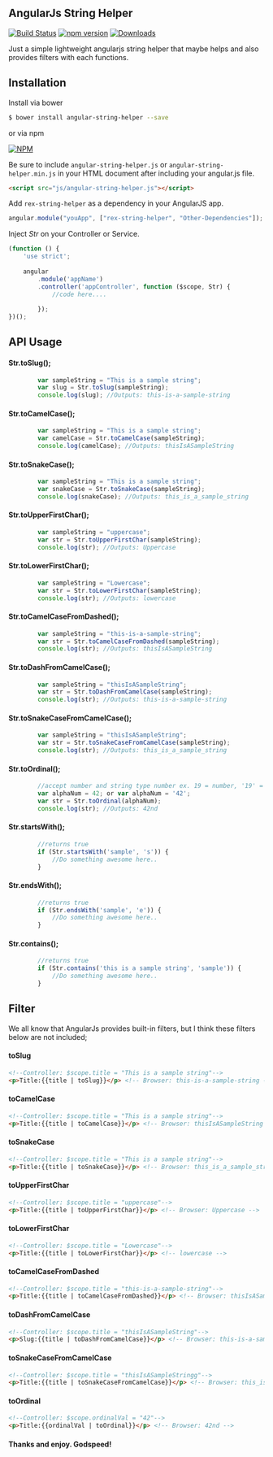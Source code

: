 ## AngularJs String Helper
[![Build Status](https://travis-ci.org/xrexonx/angular-string-helper.svg?branch=master)](https://travis-ci.org/xrexonx/angular-string-helper) [![npm version](https://badge.fury.io/js/angular-string-helper.svg)](https://badge.fury.io/js/angular-string-helper) [![Downloads](http://img.shields.io/npm/dm/angular-string-helper.svg)](https://www.npmjs.com/package/angular-string-helper)

Just a simple lightweight angularjs string helper that maybe helps and also provides filters with each functions.

## Installation

Install via bower
```sh
$ bower install angular-string-helper --save
```
or via npm

[![NPM](https://nodei.co/npm/angular-string-helper.png?downloads=true&downloadRank=true&stars=true)](https://nodei.co/npm/angular-string-helper/)

Be sure to include `angular-string-helper.js` or `angular-string-helper.min.js` in your HTML document after including your angular.js file.

```html
<script src="js/angular-string-helper.js"></script>
```

Add `rex-string-helper` as a dependency in your AngularJS app.

```javascript
angular.module("youApp", ["rex-string-helper", "Other-Dependencies"]);
```

Inject *Str*  on your Controller or Service.

```javascript
(function () {
    'use strict';
    
    angular
        .module('appName')
        .controller('appController', function ($scope, Str) {
            //code here....
    
        });
})();
```
## API Usage

#### Str.toSlug();
```javascript
        var sampleString = "This is a sample string";
        var slug = Str.toSlug(sampleString);
        console.log(slug); //Outputs: this-is-a-sample-string
```
#### Str.toCamelCase();
```javascript
        var sampleString = "This is a sample string";
        var camelCase = Str.toCamelCase(sampleString);
        console.log(camelCase); //Outputs: thisIsASampleString
```
#### Str.toSnakeCase();
```javascript
        var sampleString = "This is a sample string";
        var snakeCase = Str.toSnakeCase(sampleString);
        console.log(snakeCase); //Outputs: this_is_a_sample_string
```
#### Str.toUpperFirstChar();
```javascript
        var sampleString = "uppercase";
        var str = Str.toUpperFirstChar(sampleString);
        console.log(str); //Outputs: Uppercase
```
#### Str.toLowerFirstChar();
```javascript
        var sampleString = "Lowercase";
        var str = Str.toLowerFirstChar(sampleString);
        console.log(str); //Outputs: lowercase
```
#### Str.toCamelCaseFromDashed();
```javascript
        var sampleString = "this-is-a-sample-string";
        var str = Str.toCamelCaseFromDashed(sampleString);
        console.log(str); //Outputs: thisIsASampleString
```
#### Str.toDashFromCamelCase();
```javascript
        var sampleString = "thisIsASampleString";
        var str = Str.toDashFromCamelCase(sampleString);
        console.log(str); //Outputs: this-is-a-sample-string
```
#### Str.toSnakeCaseFromCamelCase();
```javascript
        var sampleString = "thisIsASampleString";
        var str = Str.toSnakeCaseFromCamelCase(sampleString);
        console.log(str); //Outputs: this_is_a_sample_string
```
#### Str.toOrdinal();
```javascript
        //accept number and string type number ex. 19 = number, '19' = string
        var alphaNum = 42; or var alphaNum = '42';
        var str = Str.toOrdinal(alphaNum);
        console.log(str); //Outputs: 42nd
```
#### Str.startsWith();
```javascript
        //returns true
        if (Str.startsWith('sample', 's')) {
            //Do something awesome here..
        }
```
#### Str.endsWith();
```javascript
        //returns true
        if (Str.endsWith('sample', 'e')) {
            //Do something awesome here..
        }
```
#### Str.contains();
```javascript
        //returns true
        if (Str.contains('this is a sample string', 'sample')) {
            //Do something awesome here..
        }
```

## Filter
We all know that AngularJs provides built-in filters, but I think these filters below are not included;
#### toSlug
```html
<!--Controller: $scope.title = "This is a sample string"-->
<p>Title:{{title | toSlug}}</p> <!-- Browser: this-is-a-sample-string -->
```

#### toCamelCase
```html
<!--Controller: $scope.title = "This is a sample string"-->
<p>Title:{{title | toCamelCase}}</p> <!-- Browser: thisIsASampleString -->
```

#### toSnakeCase
```html
<!--Controller: $scope.title = "This is a sample string"-->
<p>Title:{{title | toSnakeCase}}</p> <!-- Browser: this_is_a_sample_string -->
```

#### toUpperFirstChar
```html
<!--Controller: $scope.title = "uppercase"-->
<p>Title:{{title | toUpperFirstChar}}</p> <!-- Browser: Uppercase -->
```

#### toLowerFirstChar
```html
<!--Controller: $scope.title = "Lowercase"-->
<p>Title:{{title | toLowerFirstChar}}</p> <!-- lowercase -->
```

#### toCamelCaseFromDashed
```html
<!--Controller: $scope.title = "this-is-a-sample-string"-->
<p>Title:{{title | toCamelCaseFromDashed}}</p> <!-- Browser: thisIsASampleString -->
```

#### toDashFromCamelCase
```html
<!--Controller: $scope.title = "thisIsASampleString"-->
<p>Slug:{{title | toDashFromCamelCase}}</p> <!-- Browser: this-is-a-sample-string -->
```

#### toSnakeCaseFromCamelCase
```html
<!--Controller: $scope.title = "thisIsASampleStringg"-->
<p>Title:{{title | toSnakeCaseFromCamelCase}}</p> <!-- Browser: this_is_a_sample_string -->
```
#### toOrdinal
```html
<!--Controller: $scope.ordinalVal = "42"-->
<p>Title:{{ordinalVal | toOrdinal}}</p> <!-- Browser: 42nd -->
```


#### Thanks and enjoy. Godspeed!
